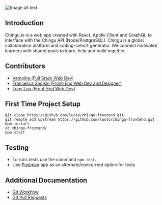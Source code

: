 ![Image alt text](https://i.imgur.com/Bbtlvom.png "Main Page")

## Introduction
Chingu.io is a web app created with React, Apollo Client and GraphQL to interface with the Chingu API (Node/PostgreSQL). Chingu is a global collaboration platform and coding-cohort generator. We connect motivated learners with shared goals to learn, help and build together. 

## Contributors
* [Vampiire (Full Stack Web Dev)](https://github.com/the-vampiire)
* [Francesca Sadikin (Front-End Web Dev and Designer)](https://github.com/serpient)
* [Tony Luo (Front-End Web Dev)](https://github.com/luoto)


## First Time Project Setup
```
git clone https://github.com/luoto/chingu-frontend.git
git remote add upstream https://github.com/luoto/chingu-frontend.git
npm install
cd chingu-frontend/
npm start
```

## Testing
- To runs tests use the command `npm test`.
- Use [Postman](https://www.getpostman.com/) app as an alternate/concurrent option for tests

## Additional Documentation 
- [Git Workflow](https://project-match.gitbook.io/project-match/pull-request-guide)
- [Git Pull Requests](https://project-match.gitbook.io/project-match/git-pull-request-guide)

